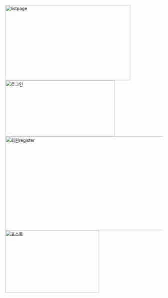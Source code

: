 <img width="400" height="240" alt="listpage" src="https://github.com/user-attachments/assets/42383093-1b9f-4c86-a269-49a05bf3e3c4" />
<img width="350" height="179" alt="로그인" src="https://github.com/user-attachments/assets/45ae419b-3e2a-44e9-b1fd-fbfb0369fc1e" />
<img width="600" height="300" alt="회원register" src="https://github.com/user-attachments/assets/4889d4f7-ef67-4bd6-a040-cf836195717c" />
<img width="300" height="200" alt="포스트" src="https://github.com/user-attachments/assets/eb46c4e7-981c-4fa9-8b47-410f9055f775" />
